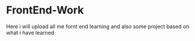 # FrontEnd-Work
Here  i will upload all me fornt end learning and also some project based on what i have learned
